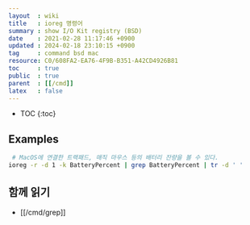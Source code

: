 ```yaml
---
layout  : wiki
title   : ioreg 명령어
summary : show I/O Kit registry (BSD)
date    : 2021-02-28 11:17:46 +0900
updated : 2024-02-18 23:10:15 +0900
tag     : command bsd mac
resource: C0/608FA2-EA76-4F9B-B351-A42CD4926B81
toc     : true
public  : true
parent  : [[/cmd]]
latex   : false
---
```

* TOC
{:toc}

## Examples

```sh
 # MacOS에 연결한 트랙패드, 매직 마우스 등의 배터리 잔량을 볼 수 있다.
ioreg -r -d 1 -k BatteryPercent | grep BatteryPercent | tr -d ' '
```

## 함께 읽기

- [[/cmd/grep]]
